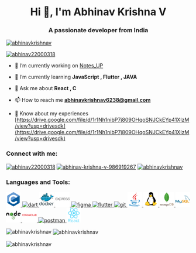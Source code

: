 <h1 align="center">Hi 👋, I'm Abhinav Krishna V</h1>
<h3 align="center">A passionate developer from India</h3>

<p align="left"> <a href="https://github.com/ryo-ma/github-profile-trophy"><img src="https://github-profile-trophy.vercel.app/?username=abhinavkrishnav" alt="abhinavkrishnav" /></a> </p>

<p align="left"> <a href="https://twitter.com/abhinav22000318" target="blank"><img src="https://img.shields.io/twitter/follow/abhinav22000318?logo=twitter&style=for-the-badge" alt="abhinav22000318" /></a> </p>

- 🔭 I’m currently working on [Notes_UP](https://github.com/abhinavkrishnav/notes_up)

- 🌱 I’m currently learning **JavaScript , Flutter , JAVA**

- 💬 Ask me about **React , C**

- 📫 How to reach me **abhinavkrishnav6238@gmail.com**

- 📄 Know about my experiences [https://drive.google.com/file/d/1r1Nh1nibP7j809OHqoSNJCkEYp41XIzM/view?usp=drivesdk](https://drive.google.com/file/d/1r1Nh1nibP7j809OHqoSNJCkEYp41XIzM/view?usp=drivesdk)

<h3 align="left">Connect with me:</h3>
<p align="left">
<a href="https://twitter.com/abhinav22000318" target="blank"><img align="center" src="https://raw.githubusercontent.com/rahuldkjain/github-profile-readme-generator/master/src/images/icons/Social/twitter.svg" alt="abhinav22000318" height="30" width="40" /></a>
<a href="https://linkedin.com/in/abhinav-krishna-v-986919267" target="blank"><img align="center" src="https://raw.githubusercontent.com/rahuldkjain/github-profile-readme-generator/master/src/images/icons/Social/linked-in-alt.svg" alt="abhinav-krishna-v-986919267" height="30" width="40" /></a>
<a href="https://www.leetcode.com/abhinavkrishnav" target="blank"><img align="center" src="https://raw.githubusercontent.com/rahuldkjain/github-profile-readme-generator/master/src/images/icons/Social/leet-code.svg" alt="abhinavkrishnav" height="30" width="40" /></a>
</p>

<h3 align="left">Languages and Tools:</h3>
<p align="left"> <a href="https://www.cprogramming.com/" target="_blank" rel="noreferrer"> <img src="https://raw.githubusercontent.com/devicons/devicon/master/icons/c/c-original.svg" alt="c" width="40" height="40"/> </a> <a href="https://dart.dev" target="_blank" rel="noreferrer"> <img src="https://www.vectorlogo.zone/logos/dartlang/dartlang-icon.svg" alt="dart" width="40" height="40"/> </a> <a href="https://www.docker.com/" target="_blank" rel="noreferrer"> <img src="https://raw.githubusercontent.com/devicons/devicon/master/icons/docker/docker-original-wordmark.svg" alt="docker" width="40" height="40"/> </a> <a href="https://expressjs.com" target="_blank" rel="noreferrer"> <img src="https://raw.githubusercontent.com/devicons/devicon/master/icons/express/express-original-wordmark.svg" alt="express" width="40" height="40"/> </a> <a href="https://www.figma.com/" target="_blank" rel="noreferrer"> <img src="https://www.vectorlogo.zone/logos/figma/figma-icon.svg" alt="figma" width="40" height="40"/> </a> <a href="https://flutter.dev" target="_blank" rel="noreferrer"> <img src="https://www.vectorlogo.zone/logos/flutterio/flutterio-icon.svg" alt="flutter" width="40" height="40"/> </a> <a href="https://git-scm.com/" target="_blank" rel="noreferrer"> <img src="https://www.vectorlogo.zone/logos/git-scm/git-scm-icon.svg" alt="git" width="40" height="40"/> </a> <a href="https://www.java.com" target="_blank" rel="noreferrer"> <img src="https://raw.githubusercontent.com/devicons/devicon/master/icons/java/java-original.svg" alt="java" width="40" height="40"/> </a> <a href="https://www.linux.org/" target="_blank" rel="noreferrer"> <img src="https://raw.githubusercontent.com/devicons/devicon/master/icons/linux/linux-original.svg" alt="linux" width="40" height="40"/> </a> <a href="https://www.mongodb.com/" target="_blank" rel="noreferrer"> <img src="https://raw.githubusercontent.com/devicons/devicon/master/icons/mongodb/mongodb-original-wordmark.svg" alt="mongodb" width="40" height="40"/> </a> <a href="https://www.mysql.com/" target="_blank" rel="noreferrer"> <img src="https://raw.githubusercontent.com/devicons/devicon/master/icons/mysql/mysql-original-wordmark.svg" alt="mysql" width="40" height="40"/> </a> <a href="https://nodejs.org" target="_blank" rel="noreferrer"> <img src="https://raw.githubusercontent.com/devicons/devicon/master/icons/nodejs/nodejs-original-wordmark.svg" alt="nodejs" width="40" height="40"/> </a> <a href="https://www.oracle.com/" target="_blank" rel="noreferrer"> <img src="https://raw.githubusercontent.com/devicons/devicon/master/icons/oracle/oracle-original.svg" alt="oracle" width="40" height="40"/> </a> <a href="https://postman.com" target="_blank" rel="noreferrer"> <img src="https://www.vectorlogo.zone/logos/getpostman/getpostman-icon.svg" alt="postman" width="40" height="40"/> </a> <a href="https://reactjs.org/" target="_blank" rel="noreferrer"> <img src="https://raw.githubusercontent.com/devicons/devicon/master/icons/react/react-original-wordmark.svg" alt="react" width="40" height="40"/> </a> </p>

<p><img align="left" src="https://github-readme-stats.vercel.app/api/top-langs?username=abhinavkrishnav&show_icons=true&locale=en&layout=compact" alt="abhinavkrishnav" /></p>

<p>&nbsp;<img align="center" src="https://github-readme-stats.vercel.app/api?username=abhinavkrishnav&show_icons=true&locale=en" alt="abhinavkrishnav" /></p>

<p><img align="center" src="https://github-readme-streak-stats.herokuapp.com/?user=abhinavkrishnav&" alt="abhinavkrishnav" /></p>

